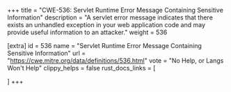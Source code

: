 +++
title = "CWE-536: Servlet Runtime Error Message Containing Sensitive Information"
description	= "A servlet error message indicates that there exists an unhandled exception in your web application code and may provide useful information to an attacker."
weight = 536

[extra]
id = 536
name = "Servlet Runtime Error Message Containing Sensitive Information"
url = "https://cwe.mitre.org/data/definitions/536.html"
vote = "No Help, or Langs Won't Help"
clippy_helps = false
rust_docs_links = [
	
]
+++

